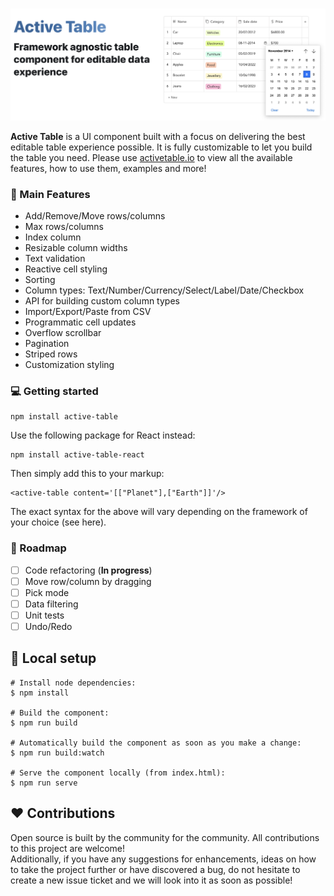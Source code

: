 <br />

![alt text](../readme/Screenshot16.png)

<b>Active Table</b> is a UI component built with a focus on delivering the best editable table experience possible. It is fully customizable to let you build the table you need. Please use [activetable.io](https://activetable.io/) to view all the available features, how to use them, examples and more!

### :rocket: Main Features

- Add/Remove/Move rows/columns
- Max rows/columns
- Index column
- Resizable column widths
- Text validation
- Reactive cell styling
- Sorting
- Column types: Text/Number/Currency/Select/Label/Date/Checkbox
- API for building custom column types
- Import/Export/Paste from CSV
- Programmatic cell updates
- Overflow scrollbar
- Pagination
- Striped rows
- Customization styling

### :computer: Getting started

```
npm install active-table
```

Use the following package for React instead:

```
npm install active-table-react
```

Then simply add this to your markup:

```
<active-table content='[["Planet"],["Earth"]]'/>
```

The exact syntax for the above will vary depending on the framework of your choice (see here).

### :dart: Roadmap

- [ ] Code refactoring (<b>In progress</b>)
- [ ] Move row/column by dragging
- [ ] Pick mode
- [ ] Data filtering
- [ ] Unit tests
- [ ] Undo/Redo

## :construction_worker: Local setup

```
# Install node dependencies:
$ npm install

# Build the component:
$ npm run build

# Automatically build the component as soon as you make a change:
$ npm run build:watch

# Serve the component locally (from index.html):
$ npm run serve
```

## :heart: Contributions

Open source is built by the community for the community. All contributions to this project are welcome!
<br> Additionally, if you have any suggestions for enhancements, ideas on how to take the project further or have discovered a bug, do not hesitate to create a new issue ticket and we will look into it as soon as possible!
